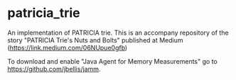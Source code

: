 # patricia_trie
An implementation of PATRICIA trie. This is an accompany repository of the story "PATRICIA Trie's Nuts and Bolts" published at Medium (https://link.medium.com/06NUpue0gfb)

To download and enable "Java Agent for Memory Measurements" go to https://github.com/jbellis/jamm.
